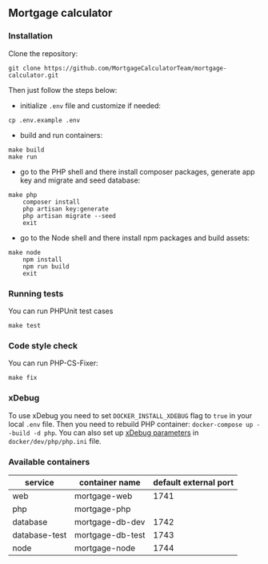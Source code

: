## Mortgage calculator

### Installation

Clone the repository:

```
git clone https://github.com/MortgageCalculatorTeam/mortgage-calculator.git
```

Then just follow the steps below:

* initialize `.env` file and customize if needed:

```
cp .env.example .env
```

* build and run containers:

```
make build
make run
```

* go to the PHP shell and there install composer packages, generate app key and migrate and seed database:

```
make php
    composer install
    php artisan key:generate
    php artisan migrate --seed
    exit
```

* go to the Node shell and there install npm packages and build assets:

```
make node
    npm install
    npm run build
    exit
```

### Running tests

You can run PHPUnit test cases

```
make test
```

### Code style check

You can run PHP-CS-Fixer:

```
make fix
```

### xDebug

To use xDebug you need to set `DOCKER_INSTALL_XDEBUG` flag to `true` in your local `.env` file. Then you need to rebuild
PHP container: `docker-compose up --build -d php`. You can also set
up [xDebug parameters](https://xdebug.org/docs/all_settings) in `docker/dev/php/php.ini` file.

### Available containers

| service       | container name   | default external port |
|---------------|------------------|-----------------------|
| web           | mortgage-web     | 1741                  |
| php           | mortgage-php     |                       |
| database      | mortgage-db-dev  | 1742                  |
| database-test | mortgage-db-test | 1743                  |
| node          | mortgage-node    | 1744                  |
